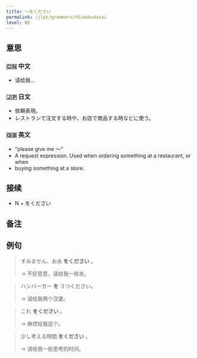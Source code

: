 ```yaml
---
title: 〜をください
permalink: /jlpt/grammars/n5/wokudasai
level: N5
---
```


## 意思

### 🇨🇳 中文

- 请给我...

### 🇯🇵 日文

- 依頼表現。
- レストランで注文する時や、お店で商品する時などに使う。

### 🇬🇧 英文

- "please give me 〜"
- A request expression. Used when ordering something at a restaurant, or when
- buying something at a store.

## 接续

- N + をください

## 备注


## 例句

> すみません、お水 **をください** 。
>
> → 不好意思，请给我一些水。

> ハンバーガー **を** ３つください。
>
> → 请给我两个汉堡。

> これ **をください** 。
>
> → 麻烦给我这个。

> 少し考える時間 **をください** 。
>
> → 请给我一些思考的时间。

